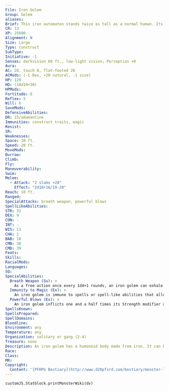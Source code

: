 ```yaml
---
File: Iron Golem
Group: Golem
aliases: 
Brief: This iron automaton stands twice as tall as a normal human. Its heavy footfalls shake the ground with bone-jarring force.
CR: 13
XP: 25600
Alignment: N
Size: Large
Type: construct
SubType: 
Initiative: -1
Senses: darkvision 60 ft., low-light vision; Perception +0
Aura: 
AC: 28, touch 8, flat-footed 28
ACMods: (-1 Dex, +20 natural, -1 size)
HP: 129
HD: (18d10+30)
HPMods: 
Fortitude: 6
Reflex: 5
Will: 6
SaveMods: 
DefensiveAbilities: 
DR: 15/adamantine
Immunities: construct traits, magic
Resist: 
SR: 
Weaknesses: 
Space: 10 ft.
Speed: 20 ft.
MoveMods: 
Burrow: 
Climb: 
Fly: 
Maneuverability: 
Swim: 
Melee: 
  - Attack: "2 slams +28"
    Effect: "2d10+16/19-20"
Reach: 10 ft.
Ranged: 
SpecialAttacks: breath weapon, powerful blows
SpellLikeAbilities: 
STR: 32
DEX: 9
CON: -
INT: -
WIS: 11
CHA: 1
BAB: 18
CMB: 30
CMD: 39
Feats: 
Skills: 
RacialMods: 
Languages: 
SQ: 
SpecialAbilities:
  Breath Weapon (Su): >
    As a free action once every 1d4+1 rounds, an iron golem can exhale a 10-foot cube of poisonous gas. This gas cloud persists for 1 round; any creature within the area when the golem creates it (as well as any creature that passes through the cloud during the remainder of that round) is exposed to the cloud's poisonous effects. This poison is magically created each time the golem uses this power.  Breath weapon-inhaled; save Fort 19; frequency 1/round for 4 rounds; effect 1d4 Constitution damage; cure 2 saves. The save DC is Constitution-based.
  Immunity to Magic (Ex): >
    An iron golem is immune to spells or spell-like abilities that allow spell resistance. Certain spells and effects function differently against it, as noted below.  • A magical attack that deals electricity damage slows an iron golem (as the slow spell) for 3 rounds, with no saving throw.  • A magical attack that deals fire damage breaks any slow effect on the golem and heals 1 point of damage for each 3 points of damage the attack would otherwise deal. If the amount of healing would cause the golem to exceed its full normal hit points, it gains any excess as temporary hit points. An iron golem gets no saving throw against fire effects.  • An iron golem is affected normally by rust attacks, such as those of a rust monster or a rusting grasp spell.
  Powerful Blows (Ex): >
    An iron golem inflicts one and a half times its Strength modifier and threatens a critical hit on a 19-20 with its slam attacks.
SpellsKnown: 
SpellsPrepared: 
SpellDomains: 
Bloodline: 
Environment: any
Temperature: any
Organization: solitary or gang (2-4)
Treasure: none
Description: An iron golem has a humanoid body made from iron. It can be sculpted into any shape its creator desires, but it almost always displays armor of some sort, from simple and utilitarian to ceremonial and ornate. Its features are much smoother than those of a stone golem.  Iron golems sometimes carry a weapon in one hand, though they rarely use these, relying instead on their slam attacks.  An iron golem is 12 feet tall and weighs about 5,000 pounds. An iron golem cannot speak or make any vocal noise, nor does it have any distinguishable odor.  Although the practice has fallen out of favor in modern times, the ancients of certain powerful civilizations once took great pride in crafting iron golems of tremendous size and strength. These golems, which are never smaller than Huge, still exist in remote parts of the world, mindlessly following the orders of a long-dead empire.  Construction An iron golem's body is sculpted from 5,000 pounds of iron, smelted with rare tinctures costing at least 10,000 gp.  Iron Golem CL 16th; Price 150,000 gp Construction Requirements Craft Construct, cloudkill, geas/quest, limited wish, polymorph any object, creator must be caster level 16th; Skill Craft (armor) or Craft (weapons) DC 21; Cost 80,000 gp
Race: 
Class: 
MR: 
Copyright:
  Content: '[PFRPG Bestiary](http://www.d20pfsrd.com/bestiary/monster-listings/constructs/golem/iron)'
---
```

```dataviewjs
customJS.Statblock.printMonsterWiki(dv)
```
